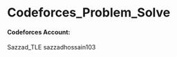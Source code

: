 # Codeforces_Problem_Solve

<h4>Codeforces Account: </h4>
<a scr="https://codeforces.com/profile/Sazzad_TLE">Sazzad_TLE<a/>
<a scr="https://codeforces.com/profile/sazzadhossain103">sazzadhossain103<a/>
